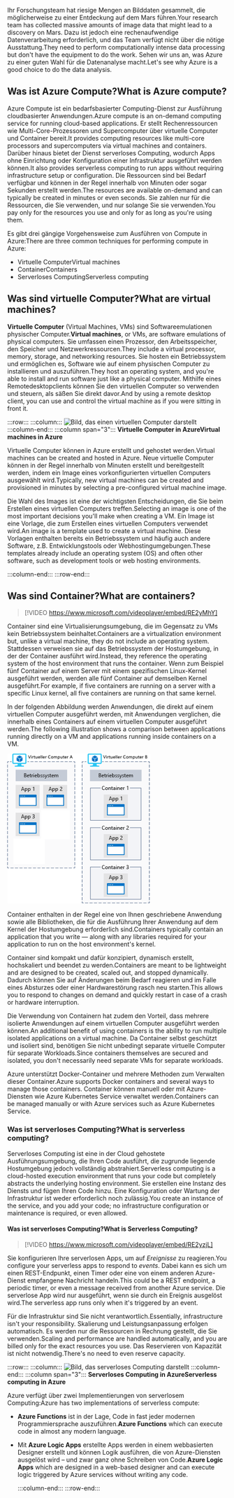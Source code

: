 <span data-ttu-id="aa40b-101">Ihr Forschungsteam hat riesige Mengen an Bilddaten gesammelt, die möglicherweise zu einer Entdeckung auf dem Mars führen.</span><span class="sxs-lookup"><span data-stu-id="aa40b-101">Your research team has collected massive amounts of image data that might lead to a discovery on Mars.</span></span> <span data-ttu-id="aa40b-102">Dazu ist jedoch eine rechenaufwendige Datenverarbeitung erforderlich, und das Team verfügt nicht über die nötige Ausstattung.</span><span class="sxs-lookup"><span data-stu-id="aa40b-102">They need to perform computationally intense data processing but don't have the equipment to do the work.</span></span> <span data-ttu-id="aa40b-103">Sehen wir uns an, was Azure zu einer guten Wahl für die Datenanalyse macht.</span><span class="sxs-lookup"><span data-stu-id="aa40b-103">Let's see why Azure is a good choice to do the data analysis.</span></span>

## <a name="what-is-azure-compute"></a><span data-ttu-id="aa40b-104">Was ist Azure Compute?</span><span class="sxs-lookup"><span data-stu-id="aa40b-104">What is Azure compute?</span></span>
<span data-ttu-id="aa40b-105">Azure Compute ist ein bedarfsbasierter Computing-Dienst zur Ausführung cloudbasierter Anwendungen.</span><span class="sxs-lookup"><span data-stu-id="aa40b-105">Azure compute is an on-demand computing service for running cloud-based applications.</span></span> <span data-ttu-id="aa40b-106">Er stellt Rechenressourcen wie Multi-Core-Prozessoren und Supercomputer über virtuelle Computer und Container bereit.</span><span class="sxs-lookup"><span data-stu-id="aa40b-106">It provides computing resources like multi-core processors and supercomputers via virtual machines and containers.</span></span> <span data-ttu-id="aa40b-107">Darüber hinaus bietet der Dienst serverloses Computing, wodurch Apps ohne Einrichtung oder Konfiguration einer Infrastruktur ausgeführt werden können.</span><span class="sxs-lookup"><span data-stu-id="aa40b-107">It also provides serverless computing to run apps without requiring infrastructure setup or configuration.</span></span> <span data-ttu-id="aa40b-108">Die Ressourcen sind bei Bedarf verfügbar und können in der Regel innerhalb von Minuten oder sogar Sekunden erstellt werden.</span><span class="sxs-lookup"><span data-stu-id="aa40b-108">The resources are available on-demand and can typically be created in minutes or even seconds.</span></span> <span data-ttu-id="aa40b-109">Sie zahlen nur für die Ressourcen, die Sie verwenden, und nur solange Sie sie verwenden.</span><span class="sxs-lookup"><span data-stu-id="aa40b-109">You pay only for the resources you use and only for as long as you're using them.</span></span>

<span data-ttu-id="aa40b-110">Es gibt drei gängige Vorgehensweise zum Ausführen von Compute in Azure:</span><span class="sxs-lookup"><span data-stu-id="aa40b-110">There are three common techniques for performing compute in Azure:</span></span>

- <span data-ttu-id="aa40b-111">Virtuelle Computer</span><span class="sxs-lookup"><span data-stu-id="aa40b-111">Virtual machines</span></span>
- <span data-ttu-id="aa40b-112">Container</span><span class="sxs-lookup"><span data-stu-id="aa40b-112">Containers</span></span>
- <span data-ttu-id="aa40b-113">Serverloses Computing</span><span class="sxs-lookup"><span data-stu-id="aa40b-113">Serverless computing</span></span>

## <a name="what-are-virtual-machines"></a><span data-ttu-id="aa40b-114">Was sind virtuelle Computer?</span><span class="sxs-lookup"><span data-stu-id="aa40b-114">What are virtual machines?</span></span>

<span data-ttu-id="aa40b-115">**Virtuelle Computer** (Virtual Machines, VMs) sind Softwareemulationen physischer Computer.</span><span class="sxs-lookup"><span data-stu-id="aa40b-115">**Virtual machines**, or VMs, are software emulations of physical computers.</span></span> <span data-ttu-id="aa40b-116">Sie umfassen einen Prozessor, den Arbeitsspeicher, den Speicher und Netzwerkressourcen.</span><span class="sxs-lookup"><span data-stu-id="aa40b-116">They include a virtual processor, memory, storage, and networking resources.</span></span> <span data-ttu-id="aa40b-117">Sie hosten ein Betriebssystem und ermöglichen es, Software wie auf einem physischen Computer zu installieren und auszuführen.</span><span class="sxs-lookup"><span data-stu-id="aa40b-117">They host an operating system, and you're able to install and run software just like a physical computer.</span></span> <span data-ttu-id="aa40b-118">Mithilfe eines Remotedesktopclients können Sie den virtuellen Computer so verwenden und steuern, als säßen Sie direkt davor.</span><span class="sxs-lookup"><span data-stu-id="aa40b-118">And by using a remote desktop client, you can use and control the virtual machine as if you were sitting in front it.</span></span>

:::row:::
  :::column:::
    ![Bild, das einen virtuellen Computer darstellt](../media/2-vm.png)
  :::column-end:::
    :::column span="3":::
<span data-ttu-id="aa40b-120">**Virtuelle Computer in Azure**</span><span class="sxs-lookup"><span data-stu-id="aa40b-120">**Virtual machines in Azure**</span></span>

<span data-ttu-id="aa40b-121">Virtuelle Computer können in Azure erstellt und gehostet werden.</span><span class="sxs-lookup"><span data-stu-id="aa40b-121">Virtual machines can be created and hosted in Azure.</span></span> <span data-ttu-id="aa40b-122">Neue virtuelle Computer können in der Regel innerhalb von Minuten erstellt und bereitgestellt werden, indem ein Image eines vorkonfigurierten virtuellen Computers ausgewählt wird.</span><span class="sxs-lookup"><span data-stu-id="aa40b-122">Typically, new virtual machines can be created and provisioned in minutes by selecting a pre-configured virtual machine image.</span></span>

<span data-ttu-id="aa40b-123">Die Wahl des Images ist eine der wichtigsten Entscheidungen, die Sie beim Erstellen eines virtuellen Computers treffen.</span><span class="sxs-lookup"><span data-stu-id="aa40b-123">Selecting an image is one of the most important decisions you'll make when creating a VM.</span></span> <span data-ttu-id="aa40b-124">Ein Image ist eine Vorlage, die zum Erstellen eines virtuellen Computers verwendet wird.</span><span class="sxs-lookup"><span data-stu-id="aa40b-124">An image is a template used to create a virtual machine.</span></span> <span data-ttu-id="aa40b-125">Diese Vorlagen enthalten bereits ein Betriebssystem und häufig auch andere Software, z.B. Entwicklungstools oder Webhostingumgebungen.</span><span class="sxs-lookup"><span data-stu-id="aa40b-125">These templates already include an operating system (OS) and often other software, such as development tools or web hosting environments.</span></span>

  :::column-end:::
:::row-end:::

## <a name="what-are-containers"></a><span data-ttu-id="aa40b-126">Was sind Container?</span><span class="sxs-lookup"><span data-stu-id="aa40b-126">What are containers?</span></span>

> [!VIDEO https://www.microsoft.com/videoplayer/embed/RE2yMhY]

<span data-ttu-id="aa40b-127">Container sind eine Virtualisierungsumgebung, die im Gegensatz zu VMs kein Betriebssystem beinhaltet.</span><span class="sxs-lookup"><span data-stu-id="aa40b-127">Containers are a virtualization environment but, unlike a virtual machine, they do not include an operating system.</span></span> <span data-ttu-id="aa40b-128">Stattdessen verweisen sie auf das Betriebssystem der Hostumgebung, in der der Container ausführt wird.</span><span class="sxs-lookup"><span data-stu-id="aa40b-128">Instead, they reference the operating system of the host environment that runs the container.</span></span> <span data-ttu-id="aa40b-129">Wenn zum Beispiel fünf Container auf einem Server mit einem spezifischen Linux-Kernel ausgeführt werden, werden alle fünf Container auf demselben Kernel ausgeführt.</span><span class="sxs-lookup"><span data-stu-id="aa40b-129">For example, if five containers are running on a server with a specific Linux kernel, all five containers are running on that same kernel.</span></span>

<span data-ttu-id="aa40b-130">In der folgenden Abbildung werden Anwendungen, die direkt auf einem virtuellen Computer ausgeführt werden, mit Anwendungen verglichen, die innerhalb eines Containers auf einem virtuellen Computer ausgeführt werden.</span><span class="sxs-lookup"><span data-stu-id="aa40b-130">The following illustration shows a comparison between applications running directly on a VM and applications running inside containers on a VM.</span></span>

![Eine Abbildung, in der dargestellt wird, dass das Betriebssystem Teil des virtuellen Computers und nicht Teil des Containers ist.](../media/2-vm-versus-containers.png)

<span data-ttu-id="aa40b-132">Container enthalten in der Regel eine von Ihnen geschriebene Anwendung sowie alle Bibliotheken, die für die Ausführung Ihrer Anwendung auf dem Kernel der Hostumgebung erforderlich sind.</span><span class="sxs-lookup"><span data-stu-id="aa40b-132">Containers typically contain an application that you write &mdash; along with any libraries required for your application to run on the host environment's kernel.</span></span>

<span data-ttu-id="aa40b-133">Container sind kompakt und dafür konzipiert, dynamisch erstellt, hochskaliert und beendet zu werden.</span><span class="sxs-lookup"><span data-stu-id="aa40b-133">Containers are meant to be lightweight and are designed to be created, scaled out, and stopped dynamically.</span></span> <span data-ttu-id="aa40b-134">Dadurch können Sie auf Änderungen beim Bedarf reagieren und im Falle eines Absturzes oder einer Hardwarestörung rasch neu starten.</span><span class="sxs-lookup"><span data-stu-id="aa40b-134">This allows you to respond to changes on demand and quickly restart in case of a crash or hardware interruption.</span></span>

<span data-ttu-id="aa40b-135">Die Verwendung von Containern hat zudem den Vorteil, dass mehrere isolierte Anwendungen auf einem virtuellen Computer ausgeführt werden können.</span><span class="sxs-lookup"><span data-stu-id="aa40b-135">An additional benefit of using containers is the ability to run multiple isolated applications on a virtual machine.</span></span> <span data-ttu-id="aa40b-136">Da Container selbst geschützt und isoliert sind, benötigen Sie nicht unbedingt separate virtuelle Computer für separate Workloads.</span><span class="sxs-lookup"><span data-stu-id="aa40b-136">Since containers themselves are secured and isolated, you don't necessarily need separate VMs for separate workloads.</span></span>

<span data-ttu-id="aa40b-137">Azure unterstützt Docker-Container und mehrere Methoden zum Verwalten dieser Container.</span><span class="sxs-lookup"><span data-stu-id="aa40b-137">Azure supports Docker containers and several ways to manage those containers.</span></span> <span data-ttu-id="aa40b-138">Container können manuell oder mit Azure-Diensten wie Azure Kubernetes Service verwaltet werden.</span><span class="sxs-lookup"><span data-stu-id="aa40b-138">Containers can be managed manually or with Azure services such as Azure Kubernetes Service.</span></span>

### <a name="what-is-serverless-computing"></a><span data-ttu-id="aa40b-139">Was ist serverloses Computing?</span><span class="sxs-lookup"><span data-stu-id="aa40b-139">What is serverless computing?</span></span>

<span data-ttu-id="aa40b-140">Serverloses Computing ist eine in der Cloud gehostete Ausführungsumgebung, die Ihren Code ausführt, die zugrunde liegende Hostumgebung jedoch vollständig abstrahiert.</span><span class="sxs-lookup"><span data-stu-id="aa40b-140">Serverless computing is a cloud-hosted execution environment that runs your code but completely abstracts the underlying hosting environment.</span></span> <span data-ttu-id="aa40b-141">Sie erstellen eine Instanz des Diensts und fügen Ihren Code hinzu. Eine Konfiguration oder Wartung der Infrastruktur ist weder erforderlich noch zulässig.</span><span class="sxs-lookup"><span data-stu-id="aa40b-141">You create an instance of the service, and you add your code; no infrastructure configuration or maintenance is required, or even allowed.</span></span>

#### <a name="what-is-serverless-computing"></a><span data-ttu-id="aa40b-142">Was ist serverloses Computing?</span><span class="sxs-lookup"><span data-stu-id="aa40b-142">What is Serverless Computing?</span></span>

> [!VIDEO https://www.microsoft.com/videoplayer/embed/RE2yzjL]

<span data-ttu-id="aa40b-143">Sie konfigurieren Ihre serverlosen Apps, um auf _Ereignisse_ zu reagieren.</span><span class="sxs-lookup"><span data-stu-id="aa40b-143">You configure your serverless apps to respond to _events_.</span></span> <span data-ttu-id="aa40b-144">Dabei kann es sich um einen REST-Endpunkt, einen Timer oder eine von einem anderen Azure-Dienst empfangene Nachricht handeln.</span><span class="sxs-lookup"><span data-stu-id="aa40b-144">This could be a REST endpoint, a periodic timer, or even a message received from another Azure service.</span></span> <span data-ttu-id="aa40b-145">Die serverlose App wird nur ausgeführt, wenn sie durch ein Ereignis ausgelöst wird.</span><span class="sxs-lookup"><span data-stu-id="aa40b-145">The serverless app runs only when it's triggered by an event.</span></span>

<span data-ttu-id="aa40b-146">Für die Infrastruktur sind Sie nicht verantwortlich.</span><span class="sxs-lookup"><span data-stu-id="aa40b-146">Essentially, infrastructure isn't your responsibility.</span></span> <span data-ttu-id="aa40b-147">Skalierung und Leistungsanpassung erfolgen automatisch. Es werden nur die Ressourcen in Rechnung gestellt, die Sie verwenden.</span><span class="sxs-lookup"><span data-stu-id="aa40b-147">Scaling and performance are handled automatically, and you are billed only for the exact resources you use.</span></span> <span data-ttu-id="aa40b-148">Das Reservieren von Kapazität ist nicht notwendig.</span><span class="sxs-lookup"><span data-stu-id="aa40b-148">There's no need to even reserve capacity.</span></span>

:::row:::
  :::column:::
    ![Bild, das serverloses Computing darstellt](../media/2-serverless.png)
  :::column-end:::
    :::column span="3":::
<span data-ttu-id="aa40b-150">**Serverloses Computing in Azure**</span><span class="sxs-lookup"><span data-stu-id="aa40b-150">**Serverless computing in Azure**</span></span>

<span data-ttu-id="aa40b-151">Azure verfügt über zwei Implementierungen von serverlosem Computing:</span><span class="sxs-lookup"><span data-stu-id="aa40b-151">Azure has two implementations of serverless compute:</span></span>

- <span data-ttu-id="aa40b-152">**Azure Functions** ist in der Lage, Code in fast jeder modernen Programmiersprache auszuführen.</span><span class="sxs-lookup"><span data-stu-id="aa40b-152">**Azure Functions** which can execute code in almost any modern language.</span></span>
- <span data-ttu-id="aa40b-153">Mit **Azure Logic Apps** erstellte Apps werden in einem webbasierten Designer erstellt und können Logik ausführen, die von Azure-Diensten ausgelöst wird – und zwar ganz ohne Schreiben von Code.</span><span class="sxs-lookup"><span data-stu-id="aa40b-153">**Azure Logic Apps** which are designed in a web-based designer and can execute logic triggered by Azure services without writing any code.</span></span>

  :::column-end:::
:::row-end:::